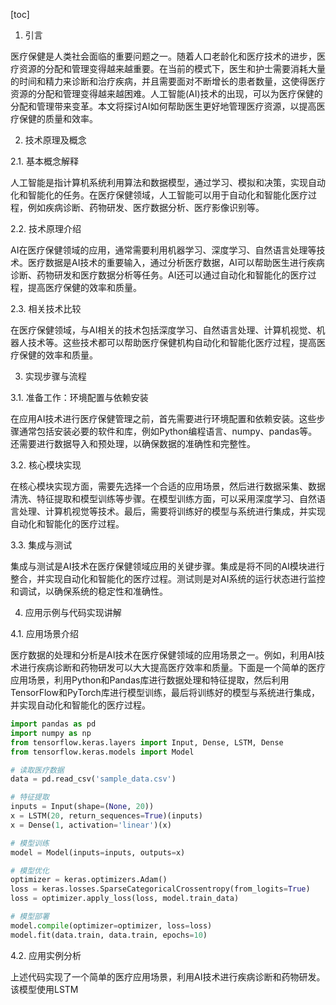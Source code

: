 
[toc]                    
                
                
1. 引言

医疗保健是人类社会面临的重要问题之一。随着人口老龄化和医疗技术的进步，医疗资源的分配和管理变得越来越重要。在当前的模式下，医生和护士需要消耗大量的时间和精力来诊断和治疗疾病，并且需要面对不断增长的患者数量，这使得医疗资源的分配和管理变得越来越困难。人工智能(AI)技术的出现，可以为医疗保健的分配和管理带来变革。本文将探讨AI如何帮助医生更好地管理医疗资源，以提高医疗保健的质量和效率。

2. 技术原理及概念

2.1. 基本概念解释

人工智能是指计算机系统利用算法和数据模型，通过学习、模拟和决策，实现自动化和智能化的任务。在医疗保健领域，人工智能可以用于自动化和智能化医疗过程，例如疾病诊断、药物研发、医疗数据分析、医疗影像识别等。

2.2. 技术原理介绍

AI在医疗保健领域的应用，通常需要利用机器学习、深度学习、自然语言处理等技术。医疗数据是AI技术的重要输入，通过分析医疗数据，AI可以帮助医生进行疾病诊断、药物研发和医疗数据分析等任务。AI还可以通过自动化和智能化的医疗过程，提高医疗保健的效率和质量。

2.3. 相关技术比较

在医疗保健领域，与AI相关的技术包括深度学习、自然语言处理、计算机视觉、机器人技术等。这些技术都可以帮助医疗保健机构自动化和智能化医疗过程，提高医疗保健的效率和质量。

3. 实现步骤与流程

3.1. 准备工作：环境配置与依赖安装

在应用AI技术进行医疗保健管理之前，首先需要进行环境配置和依赖安装。这些步骤通常包括安装必要的软件和库，例如Python编程语言、numpy、pandas等。还需要进行数据导入和预处理，以确保数据的准确性和完整性。

3.2. 核心模块实现

在核心模块实现方面，需要先选择一个合适的应用场景，然后进行数据采集、数据清洗、特征提取和模型训练等步骤。在模型训练方面，可以采用深度学习、自然语言处理、计算机视觉等技术。最后，需要将训练好的模型与系统进行集成，并实现自动化和智能化的医疗过程。

3.3. 集成与测试

集成与测试是AI技术在医疗保健领域应用的关键步骤。集成是将不同的AI模块进行整合，并实现自动化和智能化的医疗过程。测试则是对AI系统的运行状态进行监控和调试，以确保系统的稳定性和准确性。

4. 应用示例与代码实现讲解

4.1. 应用场景介绍

医疗数据的处理和分析是AI技术在医疗保健领域的应用场景之一。例如，利用AI技术进行疾病诊断和药物研发可以大大提高医疗效率和质量。下面是一个简单的医疗应用场景，利用Python和Pandas库进行数据处理和特征提取，然后利用TensorFlow和PyTorch库进行模型训练，最后将训练好的模型与系统进行集成，并实现自动化和智能化的医疗过程。

```python
import pandas as pd
import numpy as np
from tensorflow.keras.layers import Input, Dense, LSTM, Dense
from tensorflow.keras.models import Model

# 读取医疗数据
data = pd.read_csv('sample_data.csv')

# 特征提取
inputs = Input(shape=(None, 20))
x = LSTM(20, return_sequences=True)(inputs)
x = Dense(1, activation='linear')(x)

# 模型训练
model = Model(inputs=inputs, outputs=x)

# 模型优化
optimizer = keras.optimizers.Adam()
loss = keras.losses.SparseCategoricalCrossentropy(from_logits=True)
loss = optimizer.apply_loss(loss, model.train_data)

# 模型部署
model.compile(optimizer=optimizer, loss=loss)
model.fit(data.train, data.train, epochs=10)
```

4.2. 应用实例分析

上述代码实现了一个简单的医疗应用场景，利用AI技术进行疾病诊断和药物研发。该模型使用LSTM

